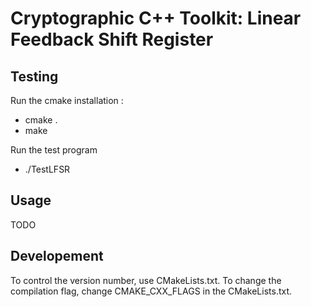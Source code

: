 Cryptographic C++ Toolkit: Linear Feedback Shift Register
=========================================================

Testing
-------

Run the cmake installation : 
- cmake .
- make

Run the test program
- ./TestLFSR

Usage
-----
TODO

Developement
------------

To control the version number, use CMakeLists.txt.
To change the compilation flag, change CMAKE_CXX_FLAGS in the CMakeLists.txt.
